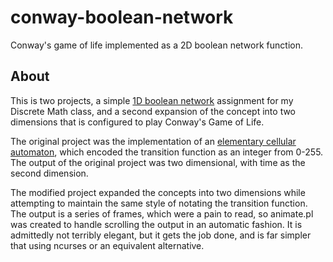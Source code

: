 conway-boolean-network
======================

Conway's game of life implemented as a 2D boolean network function.

About
-----

This is two projects, a simple [1D boolean
network](http://en.wikipedia.org/wiki/Boolean_network) assignment for my
Discrete Math class, and a second expansion of the concept into two dimensions
that is configured to play Conway's Game of Life.

The original project was the implementation of an [elementary cellular
automaton](http://en.wikipedia.org/wiki/Cellular_automaton#Elementary_cellular_automata),
which encoded the transition function as an integer from 0-255. The output of
the original project was two dimensional, with time as the second
dimension.

The modified project expanded the concepts into two dimensions while attempting
to maintain the same style of notating the transition function. The output is a
series of frames, which were a pain to read, so animate.pl was created to handle
scrolling the output in an automatic fashion. It is admittedly not terribly
elegant, but it gets the job done, and is far simpler that using ncurses or an
equivalent alternative.


